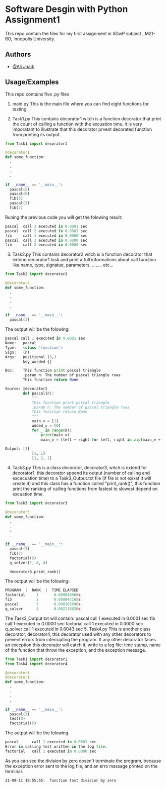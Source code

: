 # Software Desgin with Python Assignment1

This repo contain the files for my first assignment in SDwP subject , M21-RO, Innopolis University.


## Authors

- [@Ali Jnadi](https://github.com/AliJnadi)

  
## Usage/Examples
This repo contains five .py files

1. main.py
  This is the main file where you can find eight functions for testing.

2. Task1.py
  This contains decorator1 witch is a function decorator that print the count of calling a function with the excuation time. It is very imporatant to illustrate that this decorator prvent decorated function from printing its output.
```python
from Task1 import decorator1

@decorator1
def some_function:
  .
  .
  .
  .

if __name__ == '__main__':
  pascal(5)
  pascal(6)
  fib(5)
  pascal(3)
  fib(7)
```
        
Runing the previous code you will get the folowing result:
```python
pascal	call 1 executed in 0.0001 sec
pascal	call 2 executed in 0.0001 sec
fib  	call 1 executed in 0.0000 sec
pascal	call 3 executed in 0.0000 sec
fib  	call 2 executed in 0.0000 sec
```

3. Task2.py
  This contains decorator2 witch is a function decorator that extend decorator1 task and print a full informations about call function like name, type, signatue, parameters, ........ etc...
```python
from Task2 import decorator2

@decorator2
def some_function:
  .
  .
  .
  .

if __name__ == '__main__':
  pascal(3)
```
The output will be the folowing:
```python
pascal call 1 executed in 0.0001 sec
Name: 	pascal
Type: 	<class 'function'>
Sign: 	(n)
Args: 	positional (3,) 
        key_worded {}

Doc:	This function print pascal triangle
		:param n: The number of pascal triangle rows
		This function return None

Source:	@decorator2
		def pascal(n):
		    """
		    This function print pascal triangle
		    :param n: The number of pascal triangle rows
		    This function return None
		    """
		    main_v = [1]
		    added_v = [0]
		    for _ in range(n):
		        print(main_v)
		        main_v = [left + right for left, right in zip(main_v + added_v, added_v + main_v)]
		
Output:	[1]
		    [1, 1]
		    [1, 2, 1]
```
4. Task3.py
This is a class decorator, decorator3, witch is extend for decorator1, this decorator append its output (number of calling and excecuation time) to a Task3_Output.txt file (if file is not exixst it will create it) and this class has a function called "print_rank()", this function print the ranking of calling functions from fastest to slowest depend on excuation time.
```python
from Task3 import decorator3

@decorator3
def some_function:
  .
  .
  .
  .

if __name__ == '__main__':
  pascal(3)
  fib(7)
  factorial(5)
  q_solver(1, 4, 4)

  decorator3.print_rank()
```
The output will be the folowing:
```python
PROGRAM  |  RANK  |  TIME ELAPSED
factorial     1       0.000018960s
fib           2       0.000047165s
pascal        3       0.000105890s
q_solver      4       0.002138820s
```
The Task3_Output.txt will contain:
	pascal    	call 1 executed in 0.0001 sec
fib       	call 1 executed in 0.0000 sec
factorial 	call 1 executed in 0.0000 sec
q_solver  	call 1 executed in 0.0043 sec
5. Task4.py
  This is another class decorator, decorator4, this decorator used with any other decorators to prevent errors from interrupting the program. If any other decorator faces an exception this decorater will catch it, write to a log file: time stamp, name of the function that throw the exception, and the exception message.
```python
from Task1 import decorator1
from Task4 import decorator4

@decorator4
@decorator1
def some_function:
  .
  .
  .
  .

if __name__ == '__main__':
  pascal(3)
  test(0)
  factorial(5)
```
The output will be the folowing
```python
pascal    	call 1 executed in 0.0001 sec
Error in calling test written in the log file.
factorial 	call 1 executed in 0.0000 sec
```
As you can see the division by zero dosen't terminate the program, because the exception error sent to the log file, and an erro massage printed on the terminal.
    
    21-09-11 18:55:55:  function test division by zero 
